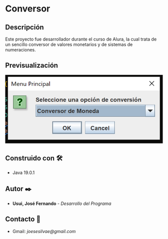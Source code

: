# Conversor

## Descripción

Este proyecto fue desarrollador durante el curso de Alura, la cual trata de un sencillo conversor de valores monetarios y de sistemas de numeraciones.

## Previsualización

![alt](img/vista_previa.PNG)

## Construido con 🛠️

* Java 19.0.1

## Autor ✒️
* **Usui, José Fernando** - *Desarrollo del Programa*

## Contacto 📱
* Gmail: _joesesilvae@gmail.com_